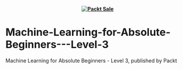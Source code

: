 
<b><p align='center'>[![Packt Sale](https://static.packt-cdn.com/assets/images/packt+events/Improve_UX.png)](https://packt.link/algotradingpython)</p></b> 




# Machine-Learning-for-Absolute-Beginners---Level-3
Machine Learning for Absolute Beginners - Level 3, published by Packt
